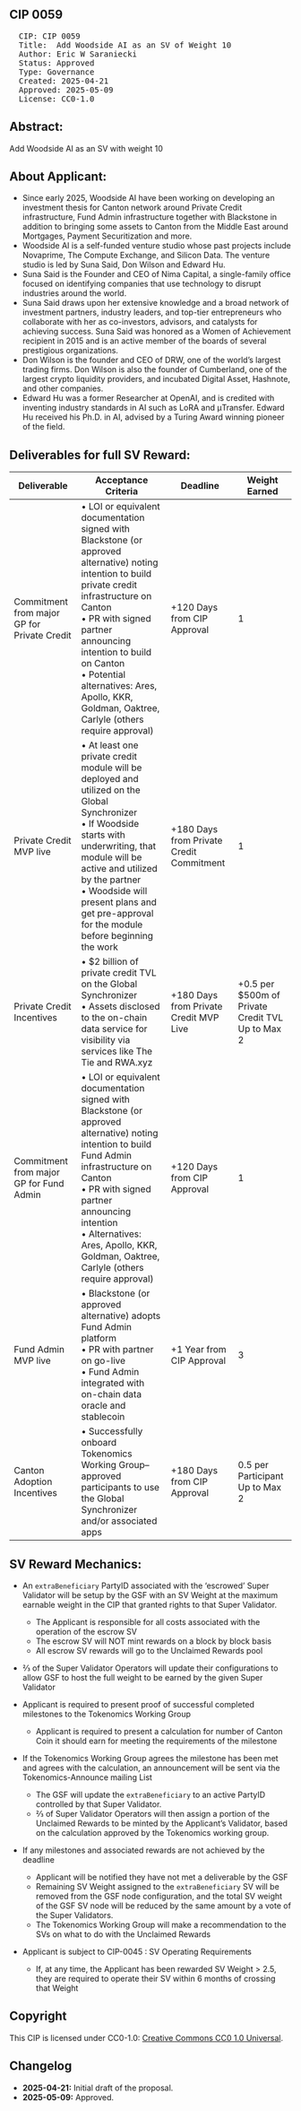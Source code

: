 ## CIP 0059

<pre>
  CIP: CIP 0059
  Title:  Add Woodside AI as an SV of Weight 10
  Author: Eric W Saraniecki 
  Status: Approved 
  Type: Governance 
  Created: 2025-04-21
  Approved: 2025-05-09
  License: CC0-1.0
</pre>

## Abstract:
Add Woodside AI as an SV with weight 10

## About Applicant:
* Since early 2025, Woodside AI have been working on developing an investment thesis for Canton network around Private Credit infrastructure, Fund Admin infrastructure together with Blackstone in addition to bringing some assets to Canton from the Middle East around Mortgages, Payment Securitization and more.
* Woodside AI is a self-funded venture studio whose past projects include Novaprime, The Compute Exchange, and Silicon Data. The venture studio is led by Suna Said, Don Wilson and Edward Hu. 
* Suna Said is the Founder and CEO of Nima Capital, a single-family office focused on identifying companies that use technology to disrupt industries around the world.
* Suna Said draws upon her extensive knowledge and a broad network of investment partners, industry leaders, and top-tier entrepreneurs who collaborate with her as co-investors, advisors, and catalysts for achieving success. Suna Said was honored as a Women of Achievement recipient in 2015 and is an active member of the boards of several prestigious organizations.
* Don Wilson is the founder and CEO of DRW, one of the world’s largest trading firms. Don Wilson is also the founder of Cumberland, one of the largest crypto liquidity providers, and incubated Digital Asset, Hashnote, and other companies.
* Edward Hu was a former Researcher at OpenAI, and is credited with inventing industry standards in AI such as LoRA and μTransfer. Edward Hu received his Ph.D. in AI, advised by a Turing Award winning pioneer of the field.  


## Deliverables for full SV Reward:
| Deliverable                          | Acceptance Criteria                                                                                                                                                                                                                                                                                                           | Deadline                              | Weight Earned                                     |
|-------------------------------------|------------------------------------------------------------------------------------------------------------------------------------------------------------------------------------------------------------------------------------------------------------------------------------------------------------------------------|---------------------------------------|---------------------------------------------------|
| Commitment from major GP for Private Credit | • LOI or equivalent documentation signed with Blackstone (or approved alternative) noting intention to build private credit infrastructure on Canton<br>• PR with signed partner announcing intention to build on Canton<br>• Potential alternatives: Ares, Apollo, KKR, Goldman, Oaktree, Carlyle (others require approval) | +120 Days from CIP Approval           | 1                                                 |
| Private Credit MVP live             | • At least one private credit module will be deployed and utilized on the Global Synchronizer<br>• If Woodside starts with underwriting, that module will be active and utilized by the partner<br>• Woodside will present plans and get pre-approval for the module before beginning the work                         | +180 Days from Private Credit Commitment | 1                                                 |
| Private Credit Incentives           | • $2 billion of private credit TVL on the Global Synchronizer<br>• Assets disclosed to the on-chain data service for visibility via services like The Tie and RWA.xyz                                                                                                                  | +180 Days from Private Credit MVP Live | +0.5 per $500m of Private Credit TVL<br>Up to Max 2 |
| Commitment from major GP for Fund Admin | • LOI or equivalent documentation signed with Blackstone (or approved alternative) noting intention to build Fund Admin infrastructure on Canton<br>• PR with signed partner announcing intention<br>• Alternatives: Ares, Apollo, KKR, Goldman, Oaktree, Carlyle (others require approval)                                | +120 Days from CIP Approval           | 1                                                 |
| Fund Admin MVP live                 | • Blackstone (or approved alternative) adopts Fund Admin platform<br>• PR with partner on go-live<br>• Fund Admin integrated with on-chain data oracle and stablecoin                                                                                                                  | +1 Year from CIP Approval             | 3                                                 |
| Canton Adoption Incentives          | • Successfully onboard Tokenomics Working Group–approved participants to use the Global Synchronizer and/or associated apps                                                                                                                     | +180 Days from CIP Approval           | 0.5 per Participant<br>Up to Max 2                 |


## SV Reward Mechanics: 
* An `extraBeneficiary` PartyID associated with the ‘escrowed’ Super Validator will be setup by the GSF with an SV Weight at the maximum earnable weight in the CIP that granted rights to that Super Validator.
    * The Applicant is responsible for all costs associated with the operation of the escrow SV
    * The escrow SV will NOT mint rewards on a block by block basis
    * All escrow SV rewards will go to the Unclaimed Rewards pool
* ⅔ of the Super Validator Operators will update their configurations to allow GSF to host the full weight to be earned by the given Super Validator
* Applicant is required to present proof of successful completed milestones to the Tokenomics Working Group
    * Applicant is required to present a calculation for number of Canton Coin it should earn for meeting the requirements of the milestone
* If the Tokenomics Working Group agrees the milestone has been met and agrees with the calculation, an announcement will be sent via the Tokenomics-Announce mailing List
    * The GSF will update the `extraBeneficiary` to an active PartyID controlled by that Super Validator. 
    * ⅔ of Super Validator Operators will then assign a portion of the Unclaimed Rewards to be minted by the Applicant’s Validator, based on the calculation approved by the Tokenomics working group.
   
* If any milestones and associated rewards are not achieved by the deadline
    * Applicant will be notified they have not met a deliverable by the GSF 
    * Remaining SV Weight assigned to the `extraBeneficiary` SV will be removed from the GSF node configuration, and the total SV weight of the GSF SV node will be reduced by the same amount by a vote of the Super Validators.
    * The Tokenomics Working Group will make a recommendation to the SVs on what to do with the Unclaimed Rewards 
* Applicant is subject to CIP-0045 : SV Operating Requirements
    * If, at any time, the Applicant has been rewarded SV Weight > 2.5, they are required to operate their SV within 6 months of crossing that Weight

## Copyright

This CIP is licensed under CC0-1.0: [Creative Commons CC0 1.0 Universal](https://creativecommons.org/publicdomain/zero/1.0/).

## Changelog

* **2025-04-21:** Initial draft of the proposal.
* **2025-05-09:** Approved. 

